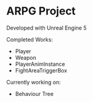 # ARPG Project

Developed with Unreal Engine 5

Completed Works:
- Player
- Weapon
- PlayerAnimInstance
- FightAreaTriggerBox

Currently working on:
- Behaviour Tree
